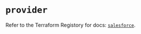# `provider`

Refer to the Terraform Registory for docs: [`salesforce`](https://www.terraform.io/docs/providers/salesforce).
